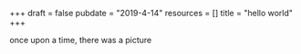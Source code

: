 +++
draft = false
pubdate = "2019-4-14"
resources = []
title = "hello world"
+++

once upon a time, there was a picture